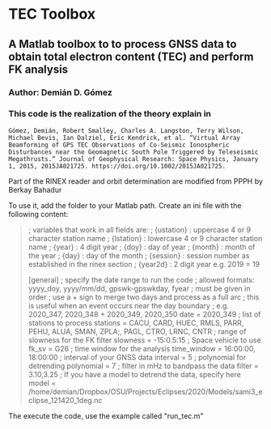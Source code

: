 # TEC Toolbox
## A Matlab toolbox to to process GNSS data to obtain total electron content (TEC) and perform FK analysis
### Author: Demián D. Gómez
### This code is the realization of the theory explain in 
``Gómez, Demián, Robert Smalley, Charles A. Langston, Terry Wilson, Michael Bevis, Ian Dalziel, Eric Kendrick, et al. “Virtual Array Beamforming of GPS TEC Observations of Co-Seismic Ionospheric Disturbances near the Geomagnetic South Pole Triggered by Teleseismic Megathrusts.” Journal of Geophysical Research: Space Physics, January 1, 2015, 2015JA021725. https://doi.org/10.1002/2015JA021725.``

Part of the RINEX reader and orbit determination are modified from PPPH by Berkay Bahadur

To use it, add the folder to your Matlab path. Create an ini file with the following content:

>; variables that work in all fields are:
>; {ustation} : uppercase 4 or 9 character station name
>; {lstation} : lowercase 4 or 9 character station name
>; {year}     : 4 digit year
>; {doy}      : day of year
>; {month}    : month of the year
>; {day}      : day of the month 
>; {session}  : session number as established in the rinex section
>; {year2d}   : 2 digit year e.g. 2019 = 19
>
>[general]
>; specify the date range to run the code
>; allowed formats: yyyy_doy, yyyy/mm/dd, gpswk-gpswkday, fyear
>; must be given in order
>; use a + sign to merge two days and process as a full arc
>; this is useful when an event occurs near the day boundary
>; e.g. 2020_347, 2020_348 + 2020_349, 2020_350
>date = 2020_349 
>; list of stations to process
>stations = CACU, CARD, HUEC, RMLS, PARR, PEHU, ALUA, SMAN, ZPLA;, PAGL, CTRO, LRNC, CNTR
>; range of slowness for the FK filter
>slowness = -15:0.5:15
>; Space vehicle to use
>fk_sv = G26
>; time window for the analysis
>time_window = 16:00:00, 18:00:00
>; interval of your GNSS data
>interval = 5
>; polynomial for detrending
>polynomial = 7
>; filter in mHz to bandpass the data
>filter = 3.10,3.25
>; If you have a model to detrend the data, specify here
>model = /home/demian/Dropbox/OSU/Projects/Eclipses/2020/Models/sami3_eclipse_121420_1deg.nc

The execute the code, use the example called "run_tec.m"
